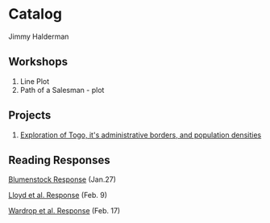 # Catalog

Jimmy Halderman

## Workshops

1. Line Plot
2. Path of a Salesman - plot

## Projects 
1. [Exploration of Togo, it's administrative borders, and population densities](https://github.com/JimmyHalderman/workshop/blob/master/Project1deliverable.md)

## Reading Responses

[Blumenstock Response](https://github.com/JimmyHalderman/workshop/blob/master/Blumenstock.md) (Jan.27)

[Lloyd et al. Response](https://github.com/JimmyHalderman/workshop/blob/master/Lloyd.md) (Feb. 9)

[Wardrop et al. Response](https://github.com/JimmyHalderman/workshop/blob/master/Wardrop.md) (Feb. 17)


